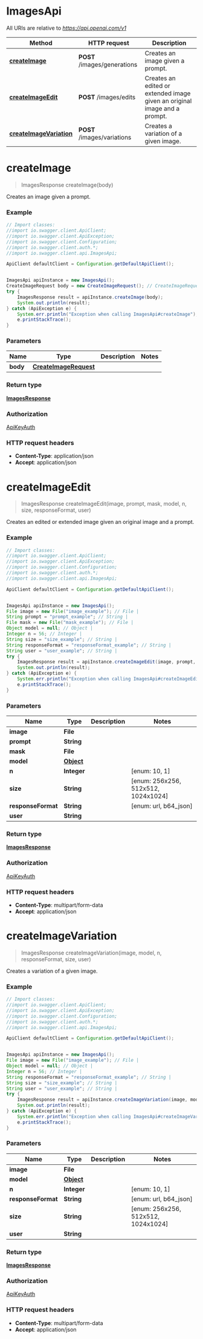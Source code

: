 # ImagesApi

All URIs are relative to *https://api.openai.com/v1*

Method | HTTP request | Description
------------- | ------------- | -------------
[**createImage**](ImagesApi.md#createImage) | **POST** /images/generations | Creates an image given a prompt.
[**createImageEdit**](ImagesApi.md#createImageEdit) | **POST** /images/edits | Creates an edited or extended image given an original image and a prompt.
[**createImageVariation**](ImagesApi.md#createImageVariation) | **POST** /images/variations | Creates a variation of a given image.

<a name="createImage"></a>
# **createImage**
> ImagesResponse createImage(body)

Creates an image given a prompt.

### Example
```java
// Import classes:
//import io.swagger.client.ApiClient;
//import io.swagger.client.ApiException;
//import io.swagger.client.Configuration;
//import io.swagger.client.auth.*;
//import io.swagger.client.api.ImagesApi;

ApiClient defaultClient = Configuration.getDefaultApiClient();


ImagesApi apiInstance = new ImagesApi();
CreateImageRequest body = new CreateImageRequest(); // CreateImageRequest | 
try {
    ImagesResponse result = apiInstance.createImage(body);
    System.out.println(result);
} catch (ApiException e) {
    System.err.println("Exception when calling ImagesApi#createImage");
    e.printStackTrace();
}
```

### Parameters

Name | Type | Description  | Notes
------------- | ------------- | ------------- | -------------
 **body** | [**CreateImageRequest**](CreateImageRequest.md)|  |

### Return type

[**ImagesResponse**](ImagesResponse.md)

### Authorization

[ApiKeyAuth](../README.md#ApiKeyAuth)

### HTTP request headers

 - **Content-Type**: application/json
 - **Accept**: application/json

<a name="createImageEdit"></a>
# **createImageEdit**
> ImagesResponse createImageEdit(image, prompt, mask, model, n, size, responseFormat, user)

Creates an edited or extended image given an original image and a prompt.

### Example
```java
// Import classes:
//import io.swagger.client.ApiClient;
//import io.swagger.client.ApiException;
//import io.swagger.client.Configuration;
//import io.swagger.client.auth.*;
//import io.swagger.client.api.ImagesApi;

ApiClient defaultClient = Configuration.getDefaultApiClient();


ImagesApi apiInstance = new ImagesApi();
File image = new File("image_example"); // File | 
String prompt = "prompt_example"; // String | 
File mask = new File("mask_example"); // File | 
Object model = null; // Object | 
Integer n = 56; // Integer | 
String size = "size_example"; // String | 
String responseFormat = "responseFormat_example"; // String | 
String user = "user_example"; // String | 
try {
    ImagesResponse result = apiInstance.createImageEdit(image, prompt, mask, model, n, size, responseFormat, user);
    System.out.println(result);
} catch (ApiException e) {
    System.err.println("Exception when calling ImagesApi#createImageEdit");
    e.printStackTrace();
}
```

### Parameters

Name | Type | Description  | Notes
------------- | ------------- | ------------- | -------------
 **image** | **File**|  |
 **prompt** | **String**|  |
 **mask** | **File**|  |
 **model** | [**Object**](.md)|  |
 **n** | **Integer**|  | [enum: 10, 1]
 **size** | **String**|  | [enum: 256x256, 512x512, 1024x1024]
 **responseFormat** | **String**|  | [enum: url, b64_json]
 **user** | **String**|  |

### Return type

[**ImagesResponse**](ImagesResponse.md)

### Authorization

[ApiKeyAuth](../README.md#ApiKeyAuth)

### HTTP request headers

 - **Content-Type**: multipart/form-data
 - **Accept**: application/json

<a name="createImageVariation"></a>
# **createImageVariation**
> ImagesResponse createImageVariation(image, model, n, responseFormat, size, user)

Creates a variation of a given image.

### Example
```java
// Import classes:
//import io.swagger.client.ApiClient;
//import io.swagger.client.ApiException;
//import io.swagger.client.Configuration;
//import io.swagger.client.auth.*;
//import io.swagger.client.api.ImagesApi;

ApiClient defaultClient = Configuration.getDefaultApiClient();


ImagesApi apiInstance = new ImagesApi();
File image = new File("image_example"); // File | 
Object model = null; // Object | 
Integer n = 56; // Integer | 
String responseFormat = "responseFormat_example"; // String | 
String size = "size_example"; // String | 
String user = "user_example"; // String | 
try {
    ImagesResponse result = apiInstance.createImageVariation(image, model, n, responseFormat, size, user);
    System.out.println(result);
} catch (ApiException e) {
    System.err.println("Exception when calling ImagesApi#createImageVariation");
    e.printStackTrace();
}
```

### Parameters

Name | Type | Description  | Notes
------------- | ------------- | ------------- | -------------
 **image** | **File**|  |
 **model** | [**Object**](.md)|  |
 **n** | **Integer**|  | [enum: 10, 1]
 **responseFormat** | **String**|  | [enum: url, b64_json]
 **size** | **String**|  | [enum: 256x256, 512x512, 1024x1024]
 **user** | **String**|  |

### Return type

[**ImagesResponse**](ImagesResponse.md)

### Authorization

[ApiKeyAuth](../README.md#ApiKeyAuth)

### HTTP request headers

 - **Content-Type**: multipart/form-data
 - **Accept**: application/json

